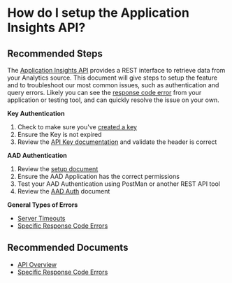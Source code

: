 <properties 
    pageTitle="How do I setup the Application Insights API?"
    description="Explain how to configure the API"
    service="microsoft.insights"
    resource="components"
    authors="debugthings"
    ms.author="jamdavi"
    articleId="insights-apiaccess-mooncake"
    displayOrder="2"
    selfHelpType="resource"
    cloudEnvironments="MoonCake"
    productPesIds="" 
    supportTopicIds=""
 />
 
# How do I setup the Application Insights API?

## **Recommended Steps**

The [Application Insights API](https://dev.applicationinsights.io/) provides a REST interface to retrieve data from your Analytics source. This document will give steps to setup the feature and to troubleshoot our most common issues, such as authentication and query errors. Likely you can see the [response code error](https://dev.applicationinsights.io/documentation/Using-the-API/Errors) from your application or testing tool, and can quickly resolve the issue on your own.

**Key Authentication**<br>

1. Check to make sure you've [created a key](https://dev.applicationinsights.io/documentation/Authorization/API-key-and-App-ID)
2. Ensure the Key is not expired
3. Review the [API Key documentation](https://dev.applicationinsights.io/documentation/Authorization/API-key-authentication) and validate the header is correct

**AAD Authentication**<br>

1. Review the [setup document](https://dev.applicationinsights.io/documentation/Authorization/AAD-Application-Setup)
2. Ensure the AAD Application has the correct permissions
3. Test your AAD Authentication using PostMan or another REST API tool
4. Review the [AAD Auth](https://dev.applicationinsights.io/documentation/Authorization/AAD-OAuth2-Flows) document

**General Types of Errors**<br>

* [Server Timeouts](https://dev.applicationinsights.io/documentation/Using-the-API/Timeouts)
* [Specific Response Code Errors](https://dev.applicationinsights.io/documentation/Using-the-API/Errors)

## **Recommended Documents**

* [API Overview](https://dev.applicationinsights.io/documentation/Overview)
* [Specific Response Code Errors](https://dev.applicationinsights.io/documentation/Using-the-API/Errors)
